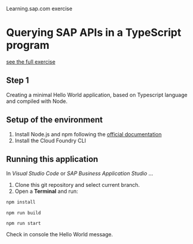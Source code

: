 Learning.sap.com exercise

# Querying SAP APIs in a TypeScript program

[see the full exercise](https://learning.sap.com/learning-journey/develop-advanced-extensions-with-sap-cloud-sdk/querying-sap-apis-in-javascript-or-typescript_ee6620e9-28b4-48db-8bab-39441ff27fb6)

## Step 1

Creating a minimal Hello World application, based on Typescript language and compiled with Node.

## Setup of the environment

1. Install Node.js and npm following the [official documentation](https://docs.npmjs.com/downloading-and-installing-node-js-and-npm)
2. Install the Cloud Foundry CLI

## Running this application

In _Visual Studio Code_ or _SAP Business Application Studio_ ...

1. Clone this git repository and select current branch.
2. Open a **Terminal** and run:

```sh
npm install
```

```
npm run build
```

```
npm run start
```

Check in console the Hello World message.
